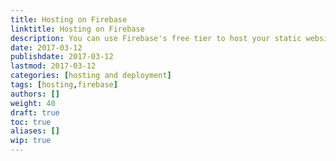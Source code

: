 ```yaml
---
title: Hosting on Firebase
linktitle: Hosting on Firebase
description: You can use Firebase's free tier to host your static website; this also gives you access to Firebase's NOSQL API.
date: 2017-03-12
publishdate: 2017-03-12
lastmod: 2017-03-12
categories: [hosting and deployment]
tags: [hosting,firebase]
authors: []
weight: 40
draft: true
toc: true
aliases: []
wip: true
---
```


